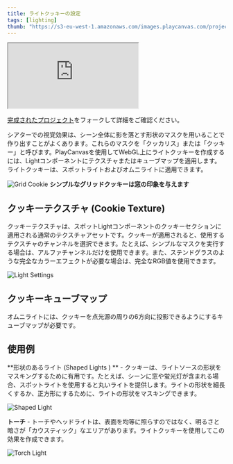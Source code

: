 ```yaml
---
title: ライトクッキーの設定
tags: [lighting]
thumb: "https://s3-eu-west-1.amazonaws.com/images.playcanvas.com/projects/12/409793/19BDEF-image-75.jpg"
---
```


<div className="iframe-container">
    <iframe loading="lazy" src="https://playcanv.as/p/AGtssoOU/" title="Light Cookies"></iframe>
</div>

[完成されたプロジェクト][1]をフォークして詳細をご確認ください。

シアターでの視覚効果は、シーン全体に影を落とす形状のマスクを用いることで作り出すことがよくあります。これらのマスクを「クッカリス」または「クッキー」と呼びます。PlayCanvasを使用してWebGL上にライトクッキーを作成するには、Lightコンポーネントにテクスチャまたはキューブマップを適用します。ライトクッキーは、スポットライトおよびオムニライトに適用できます。

![Grid Cookie][2]
**シンプルなグリッドクッキーは窓の印象を与えます**

## クッキーテクスチャ (Cookie Texture)

クッキーテクスチャは、スポットLightコンポーネントのクッキーセクションに適用される通常のテクスチャアセットです。クッキーが適用されると、使用するテクスチャのチャンネルを選択できます。たとえば、シンプルなマスクを実行する場合は、アルファチャンネルだけを使用できます。また、ステンドグラスのような完全なカラーエフェクトが必要な場合は、完全なRGB値を使用できます。

![Light Settings][3]

## クッキーキューブマップ

オムニライトには、クッキーを点光源の周りの6方向に投影できるようにするキューブマップが必要です。

## 使用例

**形状のあるライト (Shaped Lights ) ** - クッキーは、ライトソースの形状をマスキングするために有用です。たとえば、シーンに窓や蛍光灯が含まれる場合、スポットライトを使用すると丸いライトを提供します。ライトの形状を細長くするか、正方形にするために、ライトの形状をマスキングできます。

![Shaped Light][5]

**トーチ** - トーチやヘッドライトは、表面を均等に照らすのではなく、明るさと暗さが「カウスティック」なエリアがあります。ライトクッキーを使用してこの効果を作成できます。

![Torch Light][4]

[1]: https://playcanvas.com/project/409793/overview/example-light-cookies
[2]: /images/tutorials/intermediate/light-cookies/window-cookie.jpg
[3]: /images/tutorials/intermediate/light-cookies/cookie-setting.jpg
[4]: /images/tutorials/intermediate/light-cookies/torch-cookie.jpg
[5]: /images/tutorials/intermediate/light-cookies/square-cookie.jpg
